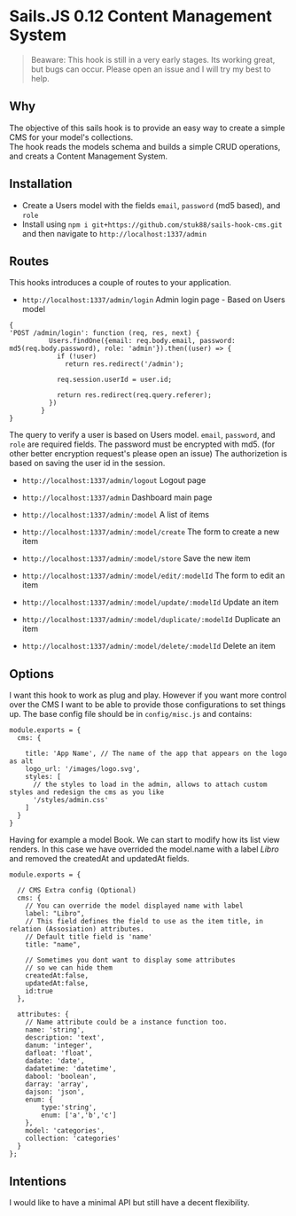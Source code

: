 # Sails.JS 0.12 Content Management System

>Beaware: This hook is still in a very early stages. Its working great, but bugs can occur.
> Please open an issue and I will try my best to help.

## Why

The objective of this sails hook is to provide an easy way to create a simple CMS for your model's collections.  
The hook reads the models schema and builds a simple CRUD operations, and creats a Content Management System.

## Installation

* Create a Users model with the fields `email`, `password` (md5 based), and `role`
* Install using `npm i git+https://github.com/stuk88/sails-hook-cms.git` and then navigate to `http://localhost:1337/admin`

## Routes

This hooks introduces a couple of routes to your application.
- `http://localhost:1337/admin/login` Admin login page - Based on Users model

```
{
'POST /admin/login': function (req, res, next) {
          Users.findOne({email: req.body.email, password: md5(req.body.password), role: 'admin'}).then((user) => {
            if (!user)
              return res.redirect('/admin');

            req.session.userId = user.id;

            return res.redirect(req.query.referer);
          })
        }
}
```
The query to verify a user is based on Users model.
`email`, `password`, and `role` are required fields.
The password must be encrypted with md5. (for other better encryption request's please open an issue)
The authorizetion is based on saving the user id in the session.
- `http://localhost:1337/admin/logout` Logout page

- `http://localhost:1337/admin` Dashboard main page
- `http://localhost:1337/admin/:model` A list of items
- `http://localhost:1337/admin/:model/create` The form to create a new item
- `http://localhost:1337/admin/:model/store` Save the new item
- `http://localhost:1337/admin/:model/edit/:modelId` The form to edit an item
- `http://localhost:1337/admin/:model/update/:modelId` Update an item
- `http://localhost:1337/admin/:model/duplicate/:modelId` Duplicate an item
- `http://localhost:1337/admin/:model/delete/:modelId` Delete an item

## Options
I want this hook to work as plug and play. However if you want more control over the CMS I want to be able to provide those configurations to set things up.
The base config file should be in `config/misc.js` and contains:
```
module.exports = {
  cms: {

    title: 'App Name', // The name of the app that appears on the logo as alt
    logo_url: '/images/logo.svg',
    styles: [
      // the styles to load in the admin, allows to attach custom styles and redesign the cms as you like
      '/styles/admin.css'
    ]
  }
}

```

Having for example a model Book. We can start to modify how its list view renders.
In this case we have overrided the model.name with a label *Libro* and removed the createdAt and updatedAt fields.

```
module.exports = {

  // CMS Extra config (Optional)
  cms: {
    // You can override the model displayed name with label
    label: "Libro",
    // This field defines the field to use as the item title, in relation (Assosiation) attributes.
    // Default title field is 'name'
    title: "name",
    
    // Sometimes you dont want to display some attributes
    // so we can hide them
    createdAt:false, 
    updatedAt:false,
    id:true
  },
  
  attributes: {
    // Name attribute could be a instance function too.
    name: 'string',
    description: 'text',
    danum: 'integer',
    dafloat: 'float',
    dadate: 'date',
    dadatetime: 'datetime',
    dabool: 'boolean',
    darray: 'array',
    dajson: 'json',
    enum: {
        type:'string',
        enum: ['a','b','c']
    },
    model: 'categories',
    collection: 'categories'
  }
};
```
## Intentions
I would like to have a minimal API but still have a decent flexibility.
